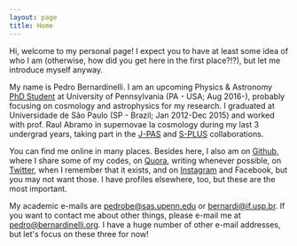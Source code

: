```yaml
---
layout: page
title: Home
---
```


Hi, welcome to my personal page! I expect you to have at least some idea of who I am (otherwise, how did you get here in the first place?!?), but let me introduce myself anyway. 

My name is Pedro Bernardinelli. I am an upcoming Physics & Astronomy [PhD Student](https://www.physics.upenn.edu/people/graduate-students/pedro-henrique-bernardinelli) at University of Pennsylvania (PA - USA; Aug 2016-), probably focusing on cosmology and astrophysics for my research. I graduated at Universidade de São Paulo (SP - Brazil; Jan 2012-Dec 2015) and worked with prof. Raul Abramo in supernovae Ia cosmology during my last 3 undergrad years, taking part in the [J-PAS](http://j-pas.org/ "Javalambre Physics of the Accelerating Universe Astrophysical Survey") and [S-PLUS](http://www.iag.usp.br/labcosmos/en/s-plus/ "Southern Photometric Local Universe Survey") collaborations. 

You can find me online in many places. Besides here, I also am on [Github](https://github.com/bernardinelli "Pedro Bernardinelli"), where I share some of my codes, on [Quora](https://www.quora.com/profile/Pedro-Henrique-Bernardinelli "Pedro Bernardinelli"), writing whenever possible, on [Twitter](https://twitter.com/phbernardinelli), when I remember that it exists, and on [Instagram](https://www.instagram.com/pedrohbernardinelli/) and Facebook, but you may not want those. I have profiles elsewhere, too, but these are the most important.

My academic e-mails are <pedrobe@sas.upenn.edu> or <bernardi@if.usp.br>. If you want to contact me about other things, please e-mail me at <pedro@bernardinelli.org>. I have a huge number of other e-mail addresses, but let's focus on these three for now!


